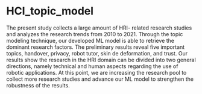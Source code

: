 # HCI_topic_model
The present study collects a large amount of HRI- related research studies and analyzes the research trends from 2010 to 2021. Through the topic modeling technique, our developed ML model is able to retrieve the dominant research factors. The preliminary results reveal five important topics, handover, privacy, robot tutor, skin de deformation, and trust. Our results show the research in the HRI domain can be divided into two general directions, namely technical and human aspects regarding the use of robotic applications. At this point, we are increasing the research pool to collect more research studies and advance our ML model to strengthen the robustness of the results.


